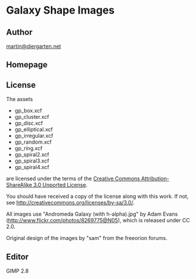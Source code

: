 Galaxy Shape Images
===================

Author
------

martin@diergarten.net

Homepage
--------


License
-------

The assets

* gp_box.xcf
* gp_cluster.xcf
* gp_disc.xcf
* gp_elliptical.xcf
* gp_irregular.xcf
* gp_random.xcf
* gp_ring.xcf
* gp_spiral2.xcf
* gp_spiral3.xcf
* gp_spiral4.xcf

are licensed under the terms of the
[Creative Commons Attribution-ShareAlike 3.0 Unported License](../../../COPYING).

You should have received a copy of the license along with this
work.  If not, see <http://creativecommons.org/licenses/by-sa/3.0/>.

All images use "Andromeda Galaxy (with h-alpha).jpg" by Adam Evans
(http://www.flickr.com/photos/8269775@N05), which is released under CC 2.0.

Original design of the images by "sam" from the freeorion forums.

Editor
------

GIMP 2.8
